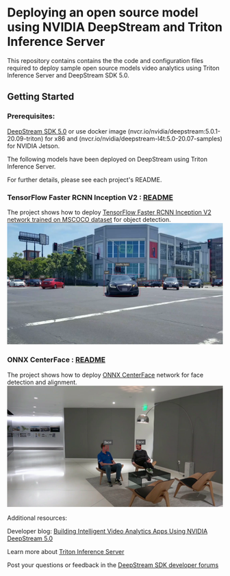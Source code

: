 # Deploying an open source model using NVIDIA DeepStream and Triton Inference Server

This repository contains contains the the code and configuration files required to deploy sample open source models video analytics using Triton Inference Server and DeepStream SDK 5.0.

## Getting Started ##

### Prerequisites: ###

[DeepStream SDK 5.0](https://developer.nvidia.com/deepstream-sdk) or use docker image  (nvcr.io/nvidia/deepstream:5.0.1-20.09-triton) for x86 and (nvcr.io/nvidia/deepstream-l4t:5.0-20.07-samples) for NVIDIA Jetson.

The following models have been deployed on DeepStream using Triton Inference Server.

For further details, please see each project's README.

### TensorFlow Faster RCNN Inception V2 : [README](faster_rcnn_inception_v2/README.md) ###
  The project shows how to deploy [TensorFlow Faster RCNN Inception V2 network trained on MSCOCO dataset](https://github.com/tensorflow/models/blob/master/research/object_detection/g3doc/tf1_detection_zoo.md) for object detection.
  ![faster_rcnn_output](faster_rcnn_inception_v2/faster_rcnn_output.png)

### ONNX CenterFace : [README](centerface/README.md) ###
  The project shows how to deploy [ONNX CenterFace](https://github.com/Star-Clouds/CenterFace) network for face detection and alignment.
  ![centerface_output](centerface/centerface_output.png)
  
Additional resources:

Developer blog: [Building Intelligent Video Analytics Apps Using NVIDIA DeepStream 5.0](https://developer.nvidia.com/blog/building-iva-apps-using-deepstream-5-0-updated-for-ga/)

Learn more about [Triton Inference Server](https://developer.nvidia.com/nvidia-triton-inference-server)

Post your questions or feedback in the [DeepStream SDK developer forums](https://forums.developer.nvidia.com/c/accelerated-computing/intelligent-video-analytics/deepstream-sdk/15)